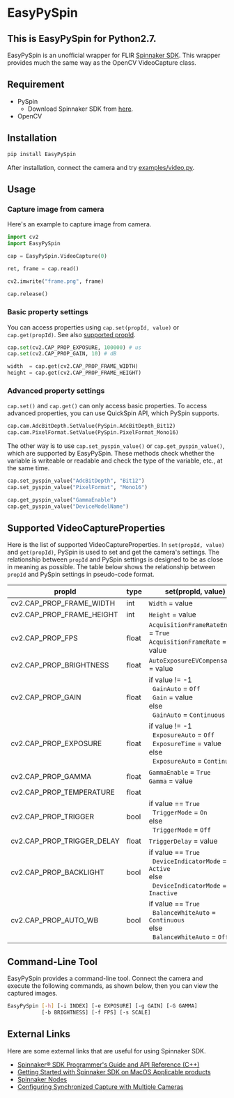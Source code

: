 # EasyPySpin

## This is EasyPySpin for Python2.7. 

EasyPySpin is an unofficial wrapper for FLIR [Spinnaker SDK](https://www.flir.com/products/spinnaker-sdk/). This wrapper provides much the same way as the OpenCV VideoCapture class.

## Requirement
* PySpin
    * Download Spinnaker SDK from [here](https://www.flir.com/support-center/iis/machine-vision/downloads/spinnaker-sdk-and-firmware-download/).
* OpenCV

## Installation
```sh
pip install EasyPySpin
```
After installation, connect the camera and try [examples/video.py](examples/video.py).

## Usage
### Capture image from camera
Here's an example to capture image from camera. 
```python
import cv2
import EasyPySpin

cap = EasyPySpin.VideoCapture(0)

ret, frame = cap.read()

cv2.imwrite("frame.png", frame)
    
cap.release()
```

### Basic property settings
You can access properties using `cap.set(propId, value)` or `cap.get(propId)`. See also [supported propId](#Supported-VideoCaptureProperties).
```python
cap.set(cv2.CAP_PROP_EXPOSURE, 100000) # us
cap.set(cv2.CAP_PROP_GAIN, 10) # dB

width  = cap.get(cv2.CAP_PROP_FRAME_WIDTH)
height = cap.get(cv2.CAP_PROP_FRAME_HEIGHT)
```

### Advanced property settings
`cap.set()` and `cap.get()` can only access basic properties. To access advanced properties, you can use QuickSpin API, which PySpin supports.
```python
cap.cam.AdcBitDepth.SetValue(PySpin.AdcBitDepth_Bit12)
cap.cam.PixelFormat.SetValue(PySpin.PixelFormat_Mono16)
```
The other way is to use `cap.set_pyspin_value()` or `cap.get_pyspin_value()`, which are supported by EasyPySpin. These methods check whether the variable is writeable or readable and check the type of the variable, etc., at the same time.
```python
cap.set_pyspin_value("AdcBitDepth", "Bit12")
cap.set_pyspin_value("PixelFormat", "Mono16")

cap.get_pyspin_value("GammaEnable")
cap.get_pyspin_value("DeviceModelName")
```

## Supported VideoCaptureProperties
Here is the list of supported VideoCaptureProperties. 
In `set(propId, value)` and `get(propId)`, PySpin is used to set and get the camera's settings. The relationship between `propId` and PySpin settings is designed to be as close in meaning as possible. The table below shows the relationship between `propId` and PySpin settings in pseudo-code format.

| propId                     | type  | set(propId, value) | value = get(propId) |
| ----                       | ----  | ----        | ----        |
| cv2.CAP_PROP_FRAME_WIDTH   | int   | `Width` = value | value = `Width` |
| cv2.CAP_PROP_FRAME_HEIGHT  | int   | `Height` = value | value = `Height` |
| cv2.CAP_PROP_FPS           | float | `AcquisitionFrameRateEnable` = `True` <br>  `AcquisitionFrameRate` = value | value = `AcquisitionResultingFrameRate`| 
| cv2.CAP_PROP_BRIGHTNESS    | float | `AutoExposureEVCompensation` = value | value = `AutoExposureEVCompensation` |
| cv2.CAP_PROP_GAIN          | float | if value != -1 <br> &nbsp; `GainAuto` = `Off` <br> &nbsp; `Gain` = value <br> else <br> &nbsp; `GainAuto` = `Continuous` | value = `Gain` |
| cv2.CAP_PROP_EXPOSURE      | float | if value != -1 <br> &nbsp; `ExposureAuto` = `Off` <br> &nbsp; `ExposureTime` = value <br> else <br> &nbsp; `ExposureAuto` = `Continuous` | value = `ExposureTime` |
| cv2.CAP_PROP_GAMMA         | float | `GammaEnable` = `True` <br> `Gamma` = value | value = `Gamma` |
| cv2.CAP_PROP_TEMPERATURE   | float | | value = `DeviceTemperature` |
| cv2.CAP_PROP_TRIGGER       | bool  | if value == `True` <br> &nbsp; `TriggerMode` = `On` <br> else <br> &nbsp; `TriggerMode` = `Off` | if trigger_mode == `On` <br> &nbsp; value = `True` <br> elif trigger_mode == `Off` <br> &nbsp; value = `False` |
| cv2.CAP_PROP_TRIGGER_DELAY | float | `TriggerDelay` = value | value = `TriggerDelay` | 
| cv2.CAP_PROP_BACKLIGHT     | bool  | if value == `True` <br> &nbsp; `DeviceIndicatorMode` = `Active` <br> else <br> &nbsp; `DeviceIndicatorMode` = `Inactive` | if device_indicator_mode == `Active` <br> &nbsp; value = `True` <br> elif device_indicator_mode == `Inactive` <br> &nbsp; value = `False` |
| cv2.CAP_PROP_AUTO_WB       | bool  | if value == `True` <br> &nbsp; `BalanceWhiteAuto` = `Continuous` <br> else <br> &nbsp; `BalanceWhiteAuto` = `Off` | if balance_white_auto == `Continuous` <br> &nbsp; value = `True` <br> elif balance_white_auto == `Off` <br> &nbsp; value = `False` |

## Command-Line Tool
EasyPySpin provides a command-line tool. Connect the camera and execute the following commands, as shown below, then you can view the captured images.
```sh
EasyPySpin [-h] [-i INDEX] [-e EXPOSURE] [-g GAIN] [-G GAMMA]
           [-b BRIGHTNESS] [-f FPS] [-s SCALE]
```

## External Links
Here are some external links that are useful for using Spinnaker SDK.
* [Spinnaker® SDK Programmer's Guide and API Reference (C++)](http://softwareservices.ptgrey.com/Spinnaker/latest/index.html)
* [Getting Started with Spinnaker SDK on MacOS Applicable products](https://www.flir.com/support-center/iis/machine-vision/application-note/getting-started-with-spinnaker-sdk-on-macos/)
* [Spinnaker Nodes](https://www.flir.com/support-center/iis/machine-vision/application-note/spinnaker-nodes/)
* [Configuring Synchronized Capture with Multiple Cameras](https://www.flir.com/support-center/iis/machine-vision/application-note/configuring-synchronized-capture-with-multiple-cameras)
